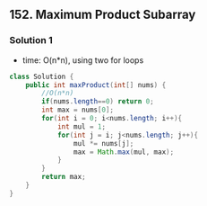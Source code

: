 ## 152. Maximum Product Subarray

### Solution 1
- time: O(n*n), using two for loops
```java
class Solution {
    public int maxProduct(int[] nums) {
        //O(n*n)
        if(nums.length==0) return 0;
        int max = nums[0];
        for(int i = 0; i<nums.length; i++){
            int mul = 1;
            for(int j = i; j<nums.length; j++){
                mul *= nums[j];
                max = Math.max(mul, max);
            }
        }
        return max;
    }
}
```
